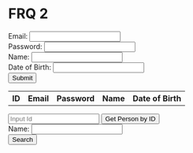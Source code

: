 # FRQ 2


<form id="form">
  Email: <input type="text" id="email"><br>
  Password: <input type="text" id="password"><br>
  Name: <input type="text" id="name"><br>
  Date of Birth: <input type="text" id="dob"><br>
  <input type="button" value="Submit" onclick="submitPerson()">
</form> 

<table id="table">
  <tr>
   <th>ID</th>
    <th>Email</th>
    <th>Password</th>
    <th>Name</th>
    <th>Date of Birth</th>
  </tr>
</table>



<script>
// Function to submit a person to the backend
function submitPerson() {
  // Get the values from the form
  const email = document.getElementById('email').value;
  const password = document.getElementById('password').value;
  const name = document.getElementById('name').value;
  const dob = document.getElementById('dob').value;

  // Make a POST request to the backend
  fetch('https://breadbops.gq/api/person/post', {
    method: 'POST',
    body: 'email=${email}&password=${password}&name=${name}&dob=${dob}',
  }).then(response => {
    if (response.ok) {
      getPeople();
    }

        // If the request was successful, this gets the list of people from the table

  });
}

// Function to get the list of people and update the table
function getPeople() {
  // Make a GET request to the backend
  fetch('https://breadbops.gq/api/person/').then(response => {
    if (response.ok) {
      response.json().then(people => {
        const table = document.getElementById('table');
        while (table.rows.length > 1) {
          table.deleteRow(-1);
        }

        // Add a row for each person
        for (const person of people) {
          const row = table.insertRow(-1);
          row.insertCell(-1).innerHTML = person.id;
          row.insertCell(-1).innerHTML = person.email;
          row.insertCell(-1).innerHTML = person.password;
          row.insertCell(-1).innerHTML = person.name;
          row.insertCell(-1).innerHTML = person.dob;
        }
      });
    }
  });
}

// Initially get the list of people and update the table
getPeople();

function getInputId(){
    let input = document.getElementById("inputId").value;
    console.log(input);
    return input;
}


function getId(id) {
    idResult = document.getElementById("idResult");

    if(id < 10452){
        idResult.innerHTML = "Input ID 10452 or greater";
    }
    // Fetch data from API
    fetch('https://breadbops.gq/api/person/' + id)
    .then(response => response.json())
    .then(data => {
        console.log(data);
        idResult.innerHTML = "name for id exists: " + data.name;
    })
}


function searchByName() {
  // Get the search name from the form
  const searchName = document.getElementById('searchName').value;

  // Make a POST request to the search endpoint with the search name as the term
  fetch('https://breadbops.gq/api/person/search', {
    method: 'POST',
    body: '{"term": "' + searchName + '"}',
  }).then(response => {
    if (response.ok) {
      response.json().then(people => {
        const table = document.getElementById('table');
        while (table.rows.length > 1) {
          table.deleteRow(-1);
        }

        // Add a row for each person
        for (const person of people) {
          const row = table.insertRow(-1);
          row.insertCell(-1).innerHTML = person.id;
          row.insertCell(-1).innerHTML = person.email;
          row.insertCell(-1).innerHTML = person.password;
          row.insertCell(-1).innerHTML = person.name;
          row.insertCell(-1).innerHTML = person.dob;
        }
      });
    }
  });
}

</script>

<p id="idResult"></p>

<input id="inputId" placeholder="Input Id">
    <button onclick="getId(getInputId())">Get Person by ID</button>

<br>

<form id="searchForm">
  Name: <input type="text" id="searchName"><br>
  <input type="button" value="Search" onclick="searchByName()">
</form> 
